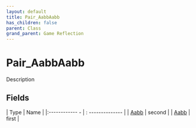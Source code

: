 ```yaml
---
layout: default
title: Pair_AabbAabb
has_children: false
parent: Class
grand_parent: Game Reflection
---
```

# Pair_AabbAabb
Description 

## Fields
| Type | Name |
|:------------ - | : -------------- |
| [Aabb](game-reflection/components/aabb.md) | second |
| [Aabb](game-reflection/components/aabb.md) | first |

